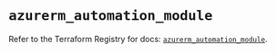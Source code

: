 # `azurerm_automation_module`

Refer to the Terraform Registry for docs: [`azurerm_automation_module`](https://registry.terraform.io/providers/hashicorp/azurerm/4.9.0/docs/resources/automation_module).
